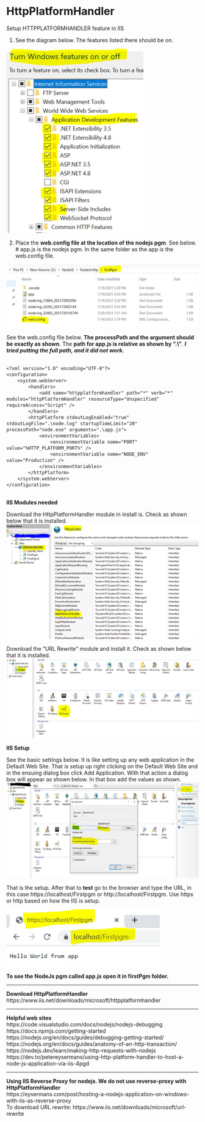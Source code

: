 # HttpPlatformHandler
Setup HTTPPLATFORMHANDLER feature in IIS

1.	See the diagram below. The features listed there should be on.
 
![Alt text](img/img1.jpg?raw=true "Title")








2.	Place the <b>web.config file at the location of the nodejs pgm</b>. See below.
<br> #	app.js is the nodejs pgm. In the same folder as the app is the web.config file.
 
 ![Alt text](img/img2.jpg?raw=true "Title")

See the web.config file below. <b>The processPath and the argument should be exactly as shown</b>. The <b>path for app.js is relative as shown by “.\”</b>. <b><I>I tried putting the full path, and it did not work.</I></b>

<pre>
<code>
&lt?xml version="1.0" encoding="UTF-8"?&gt
&ltconfiguration&gt
    &ltsystem.webServer&gt
        &lthandlers&gt
            &ltadd name="httpplatformhandler" path="*" verb="*" modules="httpPlatformHandler" resourceType="Unspecified" requireAccess="Script" /&gt
        &lt/handlers&gt
        &lthttpPlatform stdoutLogEnabled="true" stdoutLogFile=".\node.log" startupTimeLimit="20" processPath="node.exe" arguments=".\app.js"&gt
            &ltenvironmentVariables&gt
                &ltenvironmentVariable name="PORT" value="%HTTP_PLATFORM_PORT%" /&gt
                &ltenvironmentVariable name="NODE_ENV" value="Production" /&gt
            &lt/environmentVariables&gt            
        &lt/httpPlatform&gt
    &lt/system.webServer&gt
&lt/configuration&gt
</code>
</pre>








<b>IIS Modules needed</b>

Download the HttpPlatformHandler module in install is. Check as shown below that it is installed.
![Alt text](img/img3.jpg?raw=true "Title")
 

Download the “URL Rewrite” module and install it. Check as shown below that it is installed.
 ![Alt text](img/img4.jpg?raw=true "Title")




<b>IIS Setup</b>

See the basic settings below. It is like setting up any web application in the Default Web Site. That is setup up right clicking on the Default Web Site and in the ensuing dialog box click Add Application. With that action a dialog box will appear as shown below. In that box add the values as shown.
![Alt text](img/img5.jpg?raw=true "Title")
 



That is the setup. After that to <b>test</b> go to the browser and type the URL, in this case https://localhost/Firstpgm or http://localhost/Firstpgm. Use https or http based on how the IIS is setup.

![Alt text](img/img6.jpg?raw=true "Title")
 	
<b>To see the NodeJs pgm called app.js open it in  firstPgm folder.</b>
<hr>
<b> Download HttpPlatformHandler </b><br>
https://www.iis.net/downloads/microsoft/httpplatformhandler<br>
<hr>
<b>Helpful web sites</b><br>
https://code.visualstudio.com/docs/nodejs/nodejs-debugging <br>
https://docs.npmjs.com/getting-started <br>
https://nodejs.org/en/docs/guides/debugging-getting-started/ <br>
https://nodejs.org/en/docs/guides/anatomy-of-an-http-transaction/ <br>
https://nodejs.dev/learn/making-http-requests-with-nodejs <br>
https://dev.to/petereysermans/using-http-platform-handler-to-host-a-node-js-application-via-iis-4pgd <br>
<hr>
<b>Using IIS Reverse Proxy for nodejs. We do not use reverse-proxy with HttpPlatformHandler</b><br>
https://eysermans.com/post/hosting-a-nodejs-application-on-windows-with-iis-as-reverse-proxy <br>
To download URL rewrite: https://www.iis.net/downloads/microsoft/url-rewrite

